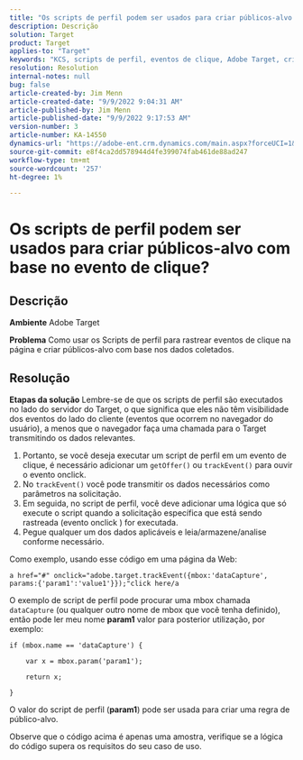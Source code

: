 ```yaml
---
title: "Os scripts de perfil podem ser usados para criar públicos-alvo com base no evento de clique?"
description: Descrição
solution: Target
product: Target
applies-to: "Target"
keywords: "KCS, scripts de perfil, eventos de clique, Adobe Target, criar públicos-alvo, onclick"
resolution: Resolution
internal-notes: null
bug: false
article-created-by: Jim Menn
article-created-date: "9/9/2022 9:04:31 AM"
article-published-by: Jim Menn
article-published-date: "9/9/2022 9:17:53 AM"
version-number: 3
article-number: KA-14550
dynamics-url: "https://adobe-ent.crm.dynamics.com/main.aspx?forceUCI=1&pagetype=entityrecord&etn=knowledgearticle&id=c324ea64-1e30-ed11-9db1-0022480866ad"
source-git-commit: e8f4ca2dd578944d4fe399074fab461de88ad247
workflow-type: tm+mt
source-wordcount: '257'
ht-degree: 1%

---
```


# Os scripts de perfil podem ser usados para criar públicos-alvo com base no evento de clique?

## Descrição


<b>Ambiente</b>
Adobe Target

<b>Problema</b>
Como usar os Scripts de perfil para rastrear eventos de clique na página e criar públicos-alvo com base nos dados coletados.


## Resolução


<b>Etapas da solução</b>
Lembre-se de que os scripts de perfil são executados no lado do servidor do Target, o que significa que eles não têm visibilidade dos eventos do lado do cliente (eventos que ocorrem no navegador do usuário), a menos que o navegador faça uma chamada para o Target transmitindo os dados relevantes.

1. Portanto, se você deseja executar um script de perfil em um evento de clique, é necessário adicionar um `getOffer()` ou `trackEvent()` para ouvir o evento onclick.
2. No `trackEvent()` você pode transmitir os dados necessários como parâmetros na solicitação.
3. Em seguida, no script de perfil, você deve adicionar uma lógica que só execute o script quando a solicitação específica que está sendo rastreada (evento onclick ) for executada.
4. Pegue qualquer um dos dados aplicáveis e leia/armazene/analise conforme necessário.


Como exemplo, usando esse código em uma página da Web:

`a href="#" onclick="adobe.target.trackEvent({mbox:'dataCapture', params:{'param1':'value1'}});"click here/a`

O exemplo de script de perfil pode procurar uma mbox chamada `dataCapture` (ou qualquer outro nome de mbox que você tenha definido), então pode ler meu nome <b>param1</b> valor para posterior utilização, por exemplo:


```
if (mbox.name == 'dataCapture') {
```


`    var x = mbox.param('param1'); `

`    return x; `

`}`

O valor do script de perfil (<b>param1</b>) pode ser usada para criar uma regra de público-alvo.

Observe que o código acima é apenas uma amostra, verifique se a lógica do código supera os requisitos do seu caso de uso.

